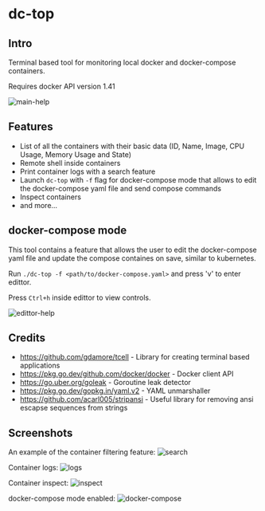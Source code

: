 # dc-top

## Intro
Terminal based tool for monitoring local docker and docker-compose containers.

Requires docker API version 1.41

![main-help](https://user-images.githubusercontent.com/44703928/165939260-54074b68-5b48-4fd0-9496-c0d3e4ef3f3f.png)

## Features

* List of all the containers with their basic data (ID, Name, Image, CPU Usage, Memory Usage and State)
* Remote shell inside containers
* Print container logs with a search feature
* Launch `dc-top` with `-f` flag for docker-compose mode that allows to edit the docker-compose yaml file and send compose commands
* Inspect containers
* and more...

## docker-compose mode
This tool contains a feature that allows the user to edit the docker-compose yaml file and update the compose containes on save, similar to kubernetes.

Run `./dc-top -f <path/to/docker-compose.yaml>` and press 'v' to enter edittor.

Press `Ctrl+h` inside edittor to view controls.

![edittor-help](https://user-images.githubusercontent.com/44703928/165941771-1a742e34-d093-4db0-838c-3e1c16e1e0b1.png)

## Credits
* https://github.com/gdamore/tcell - Library for creating terminal based applications
* https://pkg.go.dev/github.com/docker/docker - Docker client API
* https://go.uber.org/goleak - Goroutine leak detector
* https://pkg.go.dev/gopkg.in/yaml.v2 - YAML unmarshaller
* https://github.com/acarl005/stripansi - Useful library for removing ansi escapse sequences from strings

## Screenshots

An example of the container filtering feature:
![search](https://user-images.githubusercontent.com/44703928/165943008-927c78de-2aea-42d6-99df-a80c5754781c.png)

Container logs:
![logs](https://user-images.githubusercontent.com/44703928/165942597-a869de45-a6fe-4f60-a6f1-b750a04bf591.png)

Container inspect:
![inspect](https://user-images.githubusercontent.com/44703928/165942593-30b755cd-d415-4776-b66a-dad1244f5eb1.png)

docker-compose mode enabled:
![docker-compose](https://user-images.githubusercontent.com/44703928/165942589-2a2b917c-1607-4eeb-893c-58882254ff9b.png)
